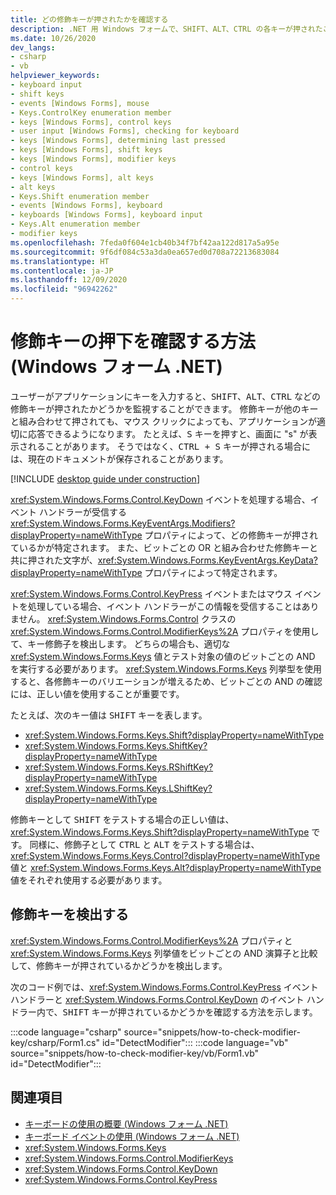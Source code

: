 ```yaml
---
title: どの修飾キーが押されたかを確認する
description: .NET 用 Windows フォームで、SHIFT、ALT、CTRL の各キーが押されたことを検出する方法について説明します。
ms.date: 10/26/2020
dev_langs:
- csharp
- vb
helpviewer_keywords:
- keyboard input
- shift keys
- events [Windows Forms], mouse
- Keys.ControlKey enumeration member
- keys [Windows Forms], control keys
- user input [Windows Forms], checking for keyboard
- keys [Windows Forms], determining last pressed
- keys [Windows Forms], shift keys
- keys [Windows Forms], modifier keys
- control keys
- keys [Windows Forms], alt keys
- alt keys
- Keys.Shift enumeration member
- events [Windows Forms], keyboard
- keyboards [Windows Forms], keyboard input
- Keys.Alt enumeration member
- modifier keys
ms.openlocfilehash: 7feda0f604e1cb40b34f7bf42aa122d817a5a95e
ms.sourcegitcommit: 9f6df084c53a3da0ea657ed0d708a72213683084
ms.translationtype: HT
ms.contentlocale: ja-JP
ms.lasthandoff: 12/09/2020
ms.locfileid: "96942262"
---
```

# <a name="how-to-check-for-modifier-key-presses-windows-forms-net"></a>修飾キーの押下を確認する方法 (Windows フォーム .NET)

ユーザーがアプリケーションにキーを入力すると、<kbd>SHIFT</kbd>、<kbd>ALT</kbd>、<kbd>CTRL</kbd> などの修飾キーが押されたかどうかを監視することができます。 修飾キーが他のキーと組み合わせて押されても、マウス クリックによっても、アプリケーションが適切に応答できるようになります。 たとえば、<kbd>S</kbd> キーを押すと、画面に "s" が表示されることがあります。 そうではなく、<kbd>CTRL + S</kbd> キーが押される場合には、現在のドキュメントが保存されることがあります。

[!INCLUDE [desktop guide under construction](../../includes/desktop-guide-preview-note.md)]

<xref:System.Windows.Forms.Control.KeyDown> イベントを処理する場合、イベント ハンドラーが受信する <xref:System.Windows.Forms.KeyEventArgs.Modifiers?displayProperty=nameWithType> プロパティによって、どの修飾キーが押されているかが特定されます。 また、ビットごとの OR と組み合わせた修飾キーと共に押された文字が、<xref:System.Windows.Forms.KeyEventArgs.KeyData?displayProperty=nameWithType> プロパティによって特定されます。

<xref:System.Windows.Forms.Control.KeyPress> イベントまたはマウス イベントを処理している場合、イベント ハンドラーがこの情報を受信することはありません。 <xref:System.Windows.Forms.Control> クラスの <xref:System.Windows.Forms.Control.ModifierKeys%2A> プロパティを使用して、キー修飾子を検出します。 どちらの場合も、適切な <xref:System.Windows.Forms.Keys> 値とテスト対象の値のビットごとの AND を実行する必要があります。 <xref:System.Windows.Forms.Keys> 列挙型を使用すると、各修飾キーのバリエーションが増えるため、ビットごとの AND の確認には、正しい値を使用することが重要です。

たとえば、次のキー値は <kbd>SHIFT</kbd> キーを表します。

- <xref:System.Windows.Forms.Keys.Shift?displayProperty=nameWithType>
- <xref:System.Windows.Forms.Keys.ShiftKey?displayProperty=nameWithType>
- <xref:System.Windows.Forms.Keys.RShiftKey?displayProperty=nameWithType>
- <xref:System.Windows.Forms.Keys.LShiftKey?displayProperty=nameWithType>

修飾キーとして <kbd>SHIFT</kbd> をテストする場合の正しい値は、<xref:System.Windows.Forms.Keys.Shift?displayProperty=nameWithType> です。 同様に、修飾子として <kbd>CTRL</kbd> と <kbd>ALT</kbd> をテストする場合は、<xref:System.Windows.Forms.Keys.Control?displayProperty=nameWithType> 値と <xref:System.Windows.Forms.Keys.Alt?displayProperty=nameWithType> 値をそれぞれ使用する必要があります。

## <a name="detect-modifier-key"></a>修飾キーを検出する

<xref:System.Windows.Forms.Control.ModifierKeys%2A> プロパティと <xref:System.Windows.Forms.Keys> 列挙値をビットごとの AND 演算子と比較して、修飾キーが押されているかどうかを検出します。

次のコード例では、<xref:System.Windows.Forms.Control.KeyPress> イベント ハンドラーと <xref:System.Windows.Forms.Control.KeyDown> のイベント ハンドラー内で、<kbd>SHIFT</kbd> キーが押されているかどうかを確認する方法を示します。

:::code language="csharp" source="snippets/how-to-check-modifier-key/csharp/Form1.cs" id="DetectModifier":::
:::code language="vb" source="snippets/how-to-check-modifier-key/vb/Form1.vb" id="DetectModifier":::

## <a name="see-also"></a>関連項目

- [キーボードの使用の概要 (Windows フォーム .NET)](overview.md)
- [キーボード イベントの使用 (Windows フォーム .NET)](events.md)
- <xref:System.Windows.Forms.Keys>
- <xref:System.Windows.Forms.Control.ModifierKeys>
- <xref:System.Windows.Forms.Control.KeyDown>
- <xref:System.Windows.Forms.Control.KeyPress>
